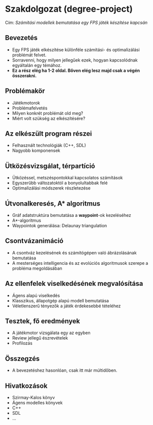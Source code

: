 # Szakdolgozat (degree-project)

Cím: *Számítási modellek bemutatása egy FPS játék készítése kapcsán*

## Bevezetés

* Egy FPS játék elkészítése különféle számítási- és optimalizálási problémát felvet.
* Sorravenni, hogy milyen jellegűek ezek, hogyan kapcsolódnak egyáltalán egy témához.
* __Ez a rész elég ha 1-2 oldal. Bőven elég lesz majd csak a végén összerakni.__

## Problémakör

* Játékmotorok
* Problémafelvetés
* Milyen konkrét problémát old meg?
* Miért volt szükség az elkészítésére?

## Az elkészült program részei

* Felhasznált technológiák (C++, SDL)
* Nagyobb komponensek

## Ütközésvizsgálat, térpartíció

* Ütközéssel, metszéspontokkal kapcsolatos számítások
* Egyszerűbb változatoktól a bonyolultabbak felé
* Optimalizálási módszerek részletezése

## Útvonalkeresés, A* algoritmus

* Gráf adatstruktúra bemutatása a __waypoint__-ok kezeléséhez
* A*-algoritmus
* Waypointok generálása: Delaunay triangulation

## Csontvázanimáció

* A csontváz kezelésének és számítógépen való ábrázolásának bemutatása
* A mesterséges intelligencia és az evolúciós algoritmusok szerepe a probléma megoldásában

## Az ellenfelek viselkedésének megvalósítása

* Ágens alapú viselkedés
* Klasszikus, állapotgép alapú modell bemutatása
* Véletlenszerű tényezők a játék érdekesebbé tételéhez

## Tesztek, fő eredmények

* A játékmotor vizsgálata egy az egyben
* Review jellegű észrevételek
* Profilozás

## Összegzés

* A bevezetéshez hasonlóan, csak itt már múltidőben.

## Hivatkozások

* Szirmay-Kalos könyv
* Ágens modelles könyvek
* C++
* SDL
* ...
